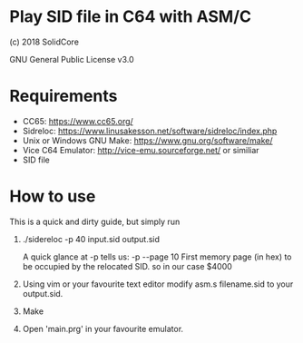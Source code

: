 # Play SID file in C64 with ASM/C

(c) 2018 SolidCore

GNU General Public License v3.0

# Requirements
- CC65: https://www.cc65.org/
- Sidreloc: https://www.linusakesson.net/software/sidreloc/index.php
- Unix or Windows GNU Make: https://www.gnu.org/software/make/
- Vice C64 Emulator: http://vice-emu.sourceforge.net/ or similiar
- SID file

# How to use
This is a quick and dirty guide, but simply run 

1) ./sidereloc -p 40 input.sid output.sid
	
	A quick glance at -p tells us:
	-p    --page   10  First memory page (in hex) to be occupied by the relocated SID.
	so in our case $4000

2) Using vim or your favourite text editor modify asm.s filename.sid to your output.sid. 

3) Make

4) Open 'main.prg' in your favourite emulator.
